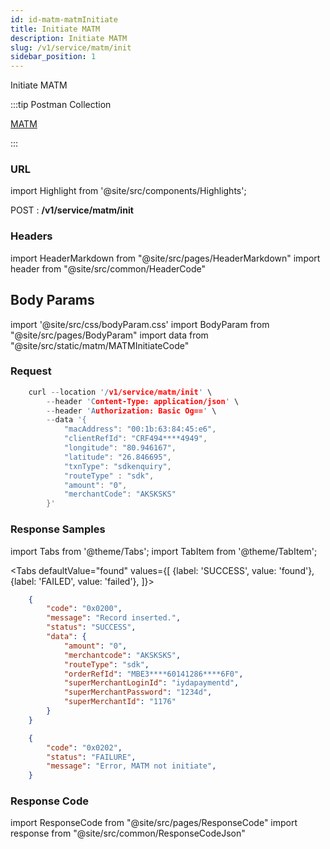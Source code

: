 ```yaml
---
id: id-matm-matmInitiate
title: Initiate MATM
description: Initiate MATM
slug: /v1/service/matm/init
sidebar_position: 1
---
```


Initiate MATM

:::tip Postman Collection

<a href="https://www.google.com" target="_blank">MATM</a>

:::

### URL

import Highlight from '@site/src/components/Highlights';

<Highlight className="post">POST</Highlight> : <strong>/v1/service/matm/init</strong>

### Headers

import HeaderMarkdown from "@site/src/pages/HeaderMarkdown"
import header from "@site/src/common/HeaderCode"

<HeaderMarkdown data={header}/>

## Body Params

import '@site/src/css/bodyParam.css'
import BodyParam from "@site/src/pages/BodyParam"
import data from "@site/src/static/matm/MATMInitiateCode"

<BodyParam data={data}/>

### Request

```c title="Example Request"
    curl --location '/v1/service/matm/init' \
        --header 'Content-Type: application/json' \
        --header 'Authorization: Basic Og==' \
        --data '{
            "macAddress": "00:1b:63:84:45:e6",
            "clientRefId": "CRF494****4949",
            "longitude": "80.946167",
            "latitude": "26.846695",
            "txnType": "sdkenquiry",
            "routeType" : "sdk",
            "amount": "0",
            "merchantCode": "AKSKSKS"
        }'
```

### Response Samples

import Tabs from '@theme/Tabs';
import TabItem from '@theme/TabItem';

<Tabs
    defaultValue="found"
    values={[
        {label: 'SUCCESS', value: 'found'},
        {label: 'FAILED', value: 'failed'},
    ]}>

<TabItem value="found">

```json
    {
        "code": "0x0200",
        "message": "Record inserted.",
        "status": "SUCCESS",
        "data": {
            "amount": "0",
            "merchantcode": "AKSKSKS",
            "routeType": "sdk",
            "orderRefId": "MBE3****60141286****6F0",
            "superMerchantLoginId": "iydapaymentd",
            "superMerchantPassword": "1234d",
            "superMerchantId": "1176"
        }
    }
```

</TabItem>

<TabItem value="failed">

```json
    {
        "code": "0x0202",
        "status": "FAILURE",
        "message": "Error, MATM not initiate",
    }
```

</TabItem>
</Tabs>


### Response Code

import ResponseCode from "@site/src/pages/ResponseCode"
import response from "@site/src/common/ResponseCodeJson"

<ResponseCode data={response}/>
